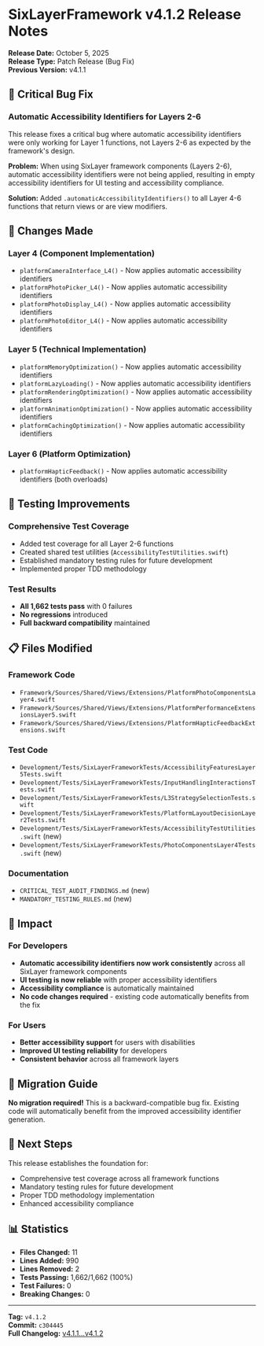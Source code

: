 # SixLayerFramework v4.1.2 Release Notes

**Release Date:** October 5, 2025  
**Release Type:** Patch Release (Bug Fix)  
**Previous Version:** v4.1.1

## 🐛 Critical Bug Fix

### Automatic Accessibility Identifiers for Layers 2-6

This release fixes a critical bug where automatic accessibility identifiers were only working for Layer 1 functions, not Layers 2-6 as expected by the framework's design.

**Problem:** When using SixLayer framework components (Layers 2-6), automatic accessibility identifiers were not being applied, resulting in empty accessibility identifiers for UI testing and accessibility compliance.

**Solution:** Added `.automaticAccessibilityIdentifiers()` to all Layer 4-6 functions that return views or are view modifiers.

## 🔧 Changes Made

### Layer 4 (Component Implementation)
- `platformCameraInterface_L4()` - Now applies automatic accessibility identifiers
- `platformPhotoPicker_L4()` - Now applies automatic accessibility identifiers  
- `platformPhotoDisplay_L4()` - Now applies automatic accessibility identifiers
- `platformPhotoEditor_L4()` - Now applies automatic accessibility identifiers

### Layer 5 (Technical Implementation)
- `platformMemoryOptimization()` - Now applies automatic accessibility identifiers
- `platformLazyLoading()` - Now applies automatic accessibility identifiers
- `platformRenderingOptimization()` - Now applies automatic accessibility identifiers
- `platformAnimationOptimization()` - Now applies automatic accessibility identifiers
- `platformCachingOptimization()` - Now applies automatic accessibility identifiers

### Layer 6 (Platform Optimization)
- `platformHapticFeedback()` - Now applies automatic accessibility identifiers (both overloads)

## 🧪 Testing Improvements

### Comprehensive Test Coverage
- Added test coverage for all Layer 2-6 functions
- Created shared test utilities (`AccessibilityTestUtilities.swift`)
- Established mandatory testing rules for future development
- Implemented proper TDD methodology

### Test Results
- **All 1,662 tests pass** with 0 failures
- **No regressions** introduced
- **Full backward compatibility** maintained

## 📋 Files Modified

### Framework Code
- `Framework/Sources/Shared/Views/Extensions/PlatformPhotoComponentsLayer4.swift`
- `Framework/Sources/Shared/Views/Extensions/PlatformPerformanceExtensionsLayer5.swift`
- `Framework/Sources/Shared/Views/Extensions/PlatformHapticFeedbackExtensions.swift`

### Test Code
- `Development/Tests/SixLayerFrameworkTests/AccessibilityFeaturesLayer5Tests.swift`
- `Development/Tests/SixLayerFrameworkTests/InputHandlingInteractionsTests.swift`
- `Development/Tests/SixLayerFrameworkTests/L3StrategySelectionTests.swift`
- `Development/Tests/SixLayerFrameworkTests/PlatformLayoutDecisionLayer2Tests.swift`
- `Development/Tests/SixLayerFrameworkTests/AccessibilityTestUtilities.swift` (new)
- `Development/Tests/SixLayerFrameworkTests/PhotoComponentsLayer4Tests.swift` (new)

### Documentation
- `CRITICAL_TEST_AUDIT_FINDINGS.md` (new)
- `MANDATORY_TESTING_RULES.md` (new)

## 🎯 Impact

### For Developers
- **Automatic accessibility identifiers now work consistently** across all SixLayer framework components
- **UI testing is now reliable** with proper accessibility identifiers
- **Accessibility compliance** is automatically maintained
- **No code changes required** - existing code automatically benefits from the fix

### For Users
- **Better accessibility support** for users with disabilities
- **Improved UI testing reliability** for developers
- **Consistent behavior** across all framework layers

## 🔄 Migration Guide

**No migration required!** This is a backward-compatible bug fix. Existing code will automatically benefit from the improved accessibility identifier generation.

## 🚀 Next Steps

This release establishes the foundation for:
- Comprehensive test coverage across all framework functions
- Mandatory testing rules for future development
- Proper TDD methodology implementation
- Enhanced accessibility compliance

## 📊 Statistics

- **Files Changed:** 11
- **Lines Added:** 990
- **Lines Removed:** 2
- **Tests Passing:** 1,662/1,662 (100%)
- **Test Failures:** 0
- **Breaking Changes:** 0

---

**Tag:** `v4.1.2`  
**Commit:** `c304445`  
**Full Changelog:** [v4.1.1...v4.1.2](https://github.com/schatt/6layer/compare/v4.1.1...v4.1.2)
